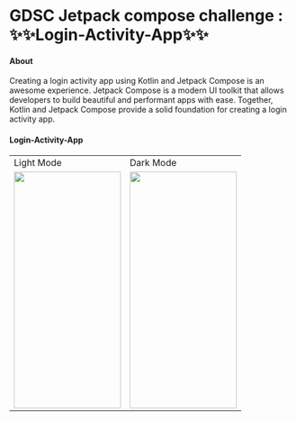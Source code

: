 # GDSC Jetpack compose challenge : ✨✨Login-Activity-App✨✨

#### About
Creating a login activity app using Kotlin and Jetpack Compose is an awesome experience. Jetpack Compose is a modern UI toolkit that allows developers to build beautiful and performant apps with ease. Together, Kotlin and Jetpack Compose provide a solid foundation for creating a login activity app.

#### Login-Activity-App
<div align="center" display="flex" justify-content:"space-between" width=500>
  <table>
  <tr>
    <td>Light Mode</td>
     <td>Dark Mode</td>
  </tr>
  <tr>
    <td><img src="https://user-images.githubusercontent.com/89139437/196784529-713c3eb9-cb95-4f9e-ae8e-cbf90be2c3f9.jpg" width=190 height=420></td>
    <td><img src="https://user-images.githubusercontent.com/89139437/196783038-89b14a61-497e-42dd-8644-78bb547034f2.jpg" width=190 height=420></td>
  </tr>
 </table></div>

